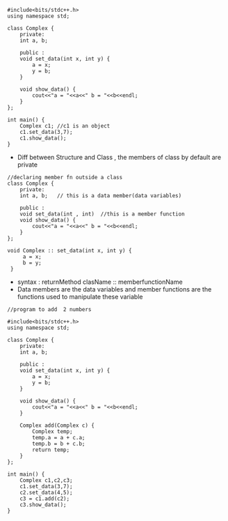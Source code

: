 ```
#include<bits/stdc++.h>
using namespace std;

class Complex {
    private: 
    int a, b;
    
    public :
    void set_data(int x, int y) {
        a = x;
        y = b;
    }
    
    void show_data() {
        cout<<"a = "<<a<<" b = "<<b<<endl;
    }
};

int main() {
    Complex c1; //c1 is an object
    c1.set_data(3,7);
    c1.show_data();
}
```

* Diff between Structure and Class , the members of class by default are private
```
//declaring member fn outside a class
class Complex {
    private: 
    int a, b;   // this is a data member(data variables)
    
    public :
    void set_data(int , int)  //this is a member function
    void show_data() {
        cout<<"a = "<<a<<" b = "<<b<<endl;
    }
};

void Complex :: set_data(int x, int y) {
     a = x;
     b = y;
 }

```
* syntax : returnMethod clasName :: memberfunctionName
* Data members are the data variables and member functions are the functions used to manipulate these variable

```
//program to add  2 numbers

#include<bits/stdc++.h>
using namespace std;

class Complex {
    private: 
    int a, b;
    
    public :
    void set_data(int x, int y) {
        a = x;
        y = b;
    }
    
    void show_data() {
        cout<<"a = "<<a<<" b = "<<b<<endl;
    }
    
    Complex add(Complex c) {
        Complex temp;
        temp.a = a + c.a;
        temp.b = b + c.b;
        return temp;
    }
};

int main() {
    Complex c1,c2,c3; 
    c1.set_data(3,7);
    c2.set_data(4,5);
    c3 = c1.add(c2);
    c3.show_data();
}

```
